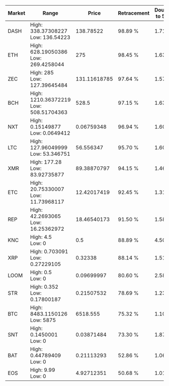 | Market | Range | Price| Retracement | Doubles to 50% |
| --- | --- | --- | --- | --- |
| DASH | High: 338.37308227<br />Low: 136.54223 | 138.78522 | 98.89 % | 1.71 |
| ETH | High: 628.19050386<br />Low: 269.4258044 | 275 | 98.45 % | 1.63 |
| ZEC | High: 285<br />Low: 127.39645484 | 131.11618785 | 97.64 % | 1.57 |
| BCH | High: 1210.36372219<br />Low: 508.51704363 | 528.5 | 97.15 % | 1.63 |
| NXT | High: 0.15149877<br />Low: 0.0649412 | 0.06759348 | 96.94 % | 1.60 |
| LTC | High: 127.96049999<br />Low: 53.346751 | 56.556347 | 95.70 % | 1.60 |
| XMR | High: 177.28<br />Low: 83.92735877 | 89.38870797 | 94.15 % | 1.46 |
| ETC | High: 20.75330007<br />Low: 11.73968117 | 12.42017419 | 92.45 % | 1.31 |
| REP | High: 42.2693065<br />Low: 16.25362972 | 18.46540173 | 91.50 % | 1.58 |
| KNC | High: 4.5<br />Low: 0 | 0.5 | 88.89 % | 4.50 |
| XRP | High: 0.703091<br />Low: 0.27229105 | 0.32338 | 88.14 % | 1.51 |
| LOOM | High: 0.5<br />Low: 0 | 0.09699997 | 80.60 % | 2.58 |
| STR | High: 0.352<br />Low: 0.17800187 | 0.21507532 | 78.69 % | 1.23 |
| BTC | High: 8483.1150126<br />Low: 5875 | 6518.555 | 75.32 % | 1.10 |
| SNT | High: 0.1450001<br />Low: 0 | 0.03871484 | 73.30 % | 1.87 |
| BAT | High: 0.44789409<br />Low: 0 | 0.21113293 | 52.86 % | 1.06 |
| EOS | High: 9.99<br />Low: 0 | 4.92712351 | 50.68 % | 1.01 |
